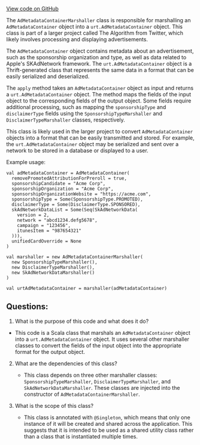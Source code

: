 [View code on GitHub](https://github.com/misbahsy/the-algorithm/product-mixer/core/src/main/scala/com/twitter/product_mixer/core/functional_component/marshaller/response/urt/promoted/AdMetadataContainerMarshaller.scala)

The `AdMetadataContainerMarshaller` class is responsible for marshalling an `AdMetadataContainer` object into a `urt.AdMetadataContainer` object. This class is part of a larger project called The Algorithm from Twitter, which likely involves processing and displaying advertisements.

The `AdMetadataContainer` object contains metadata about an advertisement, such as the sponsorship organization and type, as well as data related to Apple's SKAdNetwork framework. The `urt.AdMetadataContainer` object is a Thrift-generated class that represents the same data in a format that can be easily serialized and deserialized.

The `apply` method takes an `AdMetadataContainer` object as input and returns a `urt.AdMetadataContainer` object. The method maps the fields of the input object to the corresponding fields of the output object. Some fields require additional processing, such as mapping the `sponsorshipType` and `disclaimerType` fields using the `SponsorshipTypeMarshaller` and `DisclaimerTypeMarshaller` classes, respectively.

This class is likely used in the larger project to convert `AdMetadataContainer` objects into a format that can be easily transmitted and stored. For example, the `urt.AdMetadataContainer` object may be serialized and sent over a network to be stored in a database or displayed to a user.

Example usage:

```
val adMetadataContainer = AdMetadataContainer(
  removePromotedAttributionForPreroll = true,
  sponsorshipCandidate = "Acme Corp",
  sponsorshipOrganization = "Acme Corp",
  sponsorshipOrganizationWebsite = "https://acme.com",
  sponsorshipType = Some(SponsorshipType.PROMOTED),
  disclaimerType = Some(DisclaimerType.SPONSORED),
  skAdNetworkDataList = Some(Seq(SkAdNetworkData(
    version = 2,
    network = "abcd1234.defg5678",
    campaign = "123456",
    itunesItem = "987654321"
  ))),
  unifiedCardOverride = None
)

val marshaller = new AdMetadataContainerMarshaller(
  new SponsorshipTypeMarshaller(),
  new DisclaimerTypeMarshaller(),
  new SkAdNetworkDataMarshaller()
)

val urtAdMetadataContainer = marshaller(adMetadataContainer)
```
## Questions: 
 1. What is the purpose of this code and what does it do?
   - This code is a Scala class that marshals an `AdMetadataContainer` object into a `urt.AdMetadataContainer` object. It uses several other marshaller classes to convert the fields of the input object into the appropriate format for the output object.
   
2. What are the dependencies of this class?
   - This class depends on three other marshaller classes: `SponsorshipTypeMarshaller`, `DisclaimerTypeMarshaller`, and `SkAdNetworkDataMarshaller`. These classes are injected into the constructor of `AdMetadataContainerMarshaller`.
   
3. What is the scope of this class?
   - This class is annotated with `@Singleton`, which means that only one instance of it will be created and shared across the application. This suggests that it is intended to be used as a shared utility class rather than a class that is instantiated multiple times.